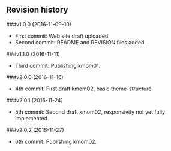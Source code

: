 Revision history
----------------


###v1.0.0 (2016-11-09-10)

* First commit: Web site draft uploaded.
* Second commit: README and REVISION files added.

###v1.1.0 (2016-11-11)

* Third commit: Publishing kmom01.

###v2.0.0 (2016-11-16)

* 4th commit: First draft kmom02, basic theme-structure

###v2.0.1 (2016-11-24)

* 5th commit: Second draft kmom02, responsivity not yet fully implemented.

###v2.0.2 (2016-11-27)

* 6th commit: Publishing kmom02.
